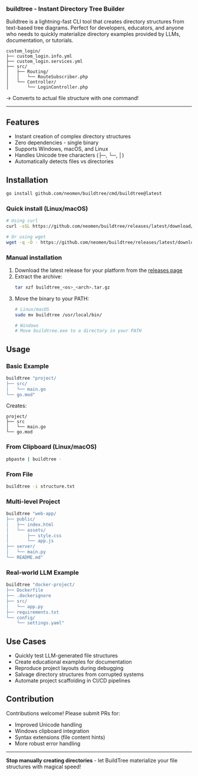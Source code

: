 ### buildtree - Instant Directory Tree Builder

Buildtree is a lightning-fast CLI tool that creates directory structures from text-based tree diagrams. Perfect for developers, educators, and anyone who needs to quickly materialize directory examples provided by LLMs, documentation, or tutorials.

```text
custom_login/
├── custom_login.info.yml
├── custom_login.services.yml
├── src/
│   ├── Routing/
│   │   └── RouteSubscriber.php
│   └── Controller/
│       └── LoginController.php
```

→ Converts to actual file structure with one command!

---

## Features
- Instant creation of complex directory structures
- Zero dependencies - single binary
- Supports Windows, macOS, and Linux
- Handles Unicode tree characters (├─, └─, │)
- Automatically detects files vs directories

## Installation
```bash
go install github.com/neomen/buildtree/cmd/buildtree@latest
```

### Quick install (Linux/macOS)

```bash
# Using curl
curl -sSL https://github.com/neomen/buildtree/releases/latest/download/install.sh | sh

# Or using wget
wget -q -O - https://github.com/neomen/buildtree/releases/latest/download/install.sh | sh
```

### Manual installation

1. Download the latest release for your platform from the [releases page](https://github.com/neomen/buildtree/releases)
2. Extract the archive:
   ```bash
   tar xzf buildtree_<os>_<arch>.tar.gz
   ```
3. Move the binary to your PATH:
   ```bash
   # Linux/macOS
   sudo mv buildtree /usr/local/bin/

   # Windows
   # Move buildtree.exe to a directory in your PATH
   ```

## Usage

### Basic Example
```bash
buildtree "project/
├── src/
│   └── main.go
└── go.mod"
```

Creates:
```
project/
├── src
│   └── main.go
└── go.mod
```

### From Clipboard (Linux/macOS)
```bash
pbpaste | buildtree -
```

### From File
```bash
buildtree -i structure.txt
```

### Multi-level Project
```bash
buildtree "web-app/
├── public/
│   ├── index.html
│   └── assets/
│       ├── style.css
│       └── app.js
├── server/
│   └── main.py
└── README.md"
```

### Real-world LLM Example
```bash
buildtree "docker-project/
├── Dockerfile
├── .dockerignore
├── src/
│   └── app.py
├── requirements.txt
└── config/
    └── settings.yaml"
```

## Use Cases
- Quickly test LLM-generated file structures
- Create educational examples for documentation
- Reproduce project layouts during debugging
- Salvage directory structures from corrupted systems
- Automate project scaffolding in CI/CD pipelines

## Contribution
Contributions welcome! Please submit PRs for:
- Improved Unicode handling
- Windows clipboard integration
- Syntax extensions (file content hints)
- More robust error handling

---

**Stop manually creating directories** - let BuildTree materialize your file structures with magical speed!
